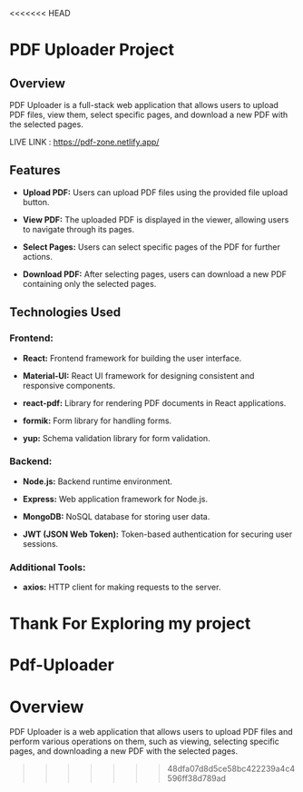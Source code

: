 <<<<<<< HEAD
# PDF Uploader Project

## Overview

PDF Uploader is a full-stack web application that allows users to upload PDF files, view them,
 select specific pages, and download a new PDF with the selected pages.

LIVE LINK : https://pdf-zone.netlify.app/

## Features

- **Upload PDF:** Users can upload PDF files using the provided file upload button.

- **View PDF:** The uploaded PDF is displayed in the viewer, allowing users to navigate through its pages.

- **Select Pages:** Users can select specific pages of the PDF for further actions.

- **Download PDF:** After selecting pages, users can download a new PDF containing only the selected pages.

## Technologies Used

### Frontend:

- **React:** Frontend framework for building the user interface.

- **Material-UI:** React UI framework for designing consistent and responsive components.

- **react-pdf:** Library for rendering PDF documents in React applications.

- **formik:** Form library for handling forms.

- **yup:** Schema validation library for form validation.

### Backend:

- **Node.js:** Backend runtime environment.

- **Express:** Web application framework for Node.js.

- **MongoDB:** NoSQL database for storing user data.

- **JWT (JSON Web Token):** Token-based authentication for securing user sessions.

### Additional Tools:

- **axios:** HTTP client for making requests to the server.


Thank For Exploring my project
=======
# Pdf-Uploader

# Overview

PDF Uploader is a web application that allows users to upload PDF files and perform various operations on them, such as viewing, selecting specific pages, and downloading a new PDF with the selected pages.

>>>>>>> 48dfa07d8d5ce58bc422239a4c4596ff38d789ad
